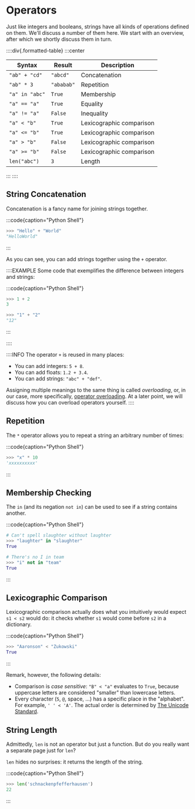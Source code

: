 # Operators

Just like integers and booleans, strings have all kinds of operations defined on them.
We'll discuss a number of them here.
We start with an overview, after which we shortly discuss them in turn.

::::div{.formatted-table}
:::center

| Syntax | Result | Description |
| ------ | ----------- | ------- |
| `"ab" + "cd"` | `"abcd"` | Concatenation |
| `"ab" * 3` | `"ababab"` | Repetition |
| `"a" in "abc"` | `True` | Membership |
| `"a" == "a"` | `True` | Equality |
| `"a" != "a"` | `False` | Inequality |
| `"a" < "b"` | `True` | Lexicographic comparison |
| `"a" <= "b"` | `True` | Lexicographic comparison |
| `"a" > "b"` | `False` | Lexicographic comparison |
| `"a" >= "b"` | `False` | Lexicographic comparison |
| `len("abc")` | `3` | Length |

:::
::::

## String Concatenation

Concatenation is a fancy name for joining strings together.

:::code{caption="Python Shell"}

```python
>>> "Hello" + "World"
"HelloWorld"
```

:::

As you can see, you can add strings together using the `+` operator.

::::EXAMPLE
Some code that exemplifies the difference between integers and strings:

:::code{caption="Python Shell"}

```python
>>> 1 + 2
3

>>> "1" + "2"
"12"
```

:::

::::

::::INFO
The operator `+` is reused in many places:

* You can add integers: `5 + 8`.
* You can add floats: `1.2 + 3.4`.
* You can add strings: `"abc" + "def"`.

Assigning multiple meanings to the same thing is called *overloading*, or, in our case, more specifically, [operator overloading](https://en.wikipedia.org/wiki/Operator_overloading).
At a later point, we will discuss how you can overload operators yourself.
::::

## Repetition

The `*` operator allows you to repeat a string an arbitrary number of times:

:::code{caption="Python Shell"}

```python
>>> "x" * 10
'xxxxxxxxxx'
```

:::

## Membership Checking

The `in` (and its negation `not in`) can be used to see if a string contains another.

:::code{caption="Python Shell"}

```python
# Can't spell slaughter without laughter
>>> "laughter" in "slaughter"
True

# There's no I in team
>>> "i" not in "team"
True
```

:::

## Lexicographic Comparison

Lexicographic comparison actually does what you intuitively would expect `s1 < s2` would do: it checks whether `s1` would come before `s2` in a dictionary.

:::code{caption="Python Shell"}

```python
>>> "Aaronson" < "Zukowski"
True
```

:::

Remark, however, the following details:

* Comparison is *case sensitive*: `"B" < "a"` evaluates to `True`, because uppercase letters are considered "smaller" than lowercase letters.
* Every character (`5`, `@`, space, &hellip;) has a specific place in the "alphabet".
  For example, `' ' < 'A'`.
  The actual order is determined by [The Unicode Standard](https://en.wikipedia.org/wiki/List_of_Unicode_characters).

## String Length

Admittedly, `len` is not an operator but just a function.
But do you really want a separate page just for `len`?

`len` hides no surprises: it returns the length of the string.

:::code{caption="Python Shell"}

```python
>>> len('schnackenpfefferhausen')
22
```

:::
